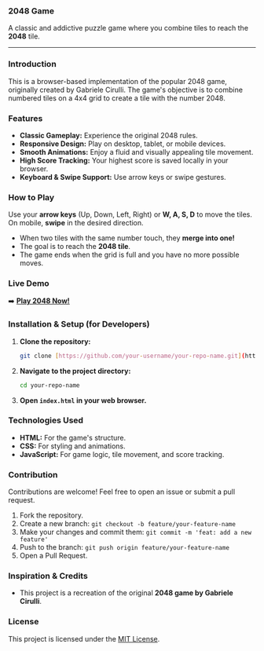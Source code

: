 ### 2048 Game

A classic and addictive puzzle game where you combine tiles to reach the **2048** tile.

---

### Introduction

This is a browser-based implementation of the popular 2048 game, originally created by Gabriele Cirulli. The game's objective is to combine numbered tiles on a 4x4 grid to create a tile with the number 2048.

### Features

* **Classic Gameplay:** Experience the original 2048 rules.
* **Responsive Design:** Play on desktop, tablet, or mobile devices.
* **Smooth Animations:** Enjoy a fluid and visually appealing tile movement.
* **High Score Tracking:** Your highest score is saved locally in your browser.
* **Keyboard & Swipe Support:** Use arrow keys or swipe gestures.

### How to Play

Use your **arrow keys** (Up, Down, Left, Right) or **W, A, S, D** to move the tiles. On mobile, **swipe** in the desired direction.

* When two tiles with the same number touch, they **merge into one!**
* The goal is to reach the **2048 tile**.
* The game ends when the grid is full and you have no more possible moves.

### Live Demo

➡️ [**Play 2048 Now!**](link_to_your_live_demo)

### Installation & Setup (for Developers)

1.  **Clone the repository:**
    ```bash
    git clone [https://github.com/your-username/your-repo-name.git](https://github.com/your-username/your-repo-name.git)
    ```

2.  **Navigate to the project directory:**
    ```bash
    cd your-repo-name
    ```

3.  **Open `index.html` in your web browser.**

### Technologies Used

* **HTML:** For the game's structure.
* **CSS:** For styling and animations.
* **JavaScript:** For game logic, tile movement, and score tracking.

### Contribution

Contributions are welcome! Feel free to open an issue or submit a pull request.

1.  Fork the repository.
2.  Create a new branch: `git checkout -b feature/your-feature-name`
3.  Make your changes and commit them: `git commit -m 'feat: add a new feature'`
4.  Push to the branch: `git push origin feature/your-feature-name`
5.  Open a Pull Request.

### Inspiration & Credits

* This project is a recreation of the original **2048 game by Gabriele Cirulli**.

### License

This project is licensed under the [MIT License](LICENSE).
